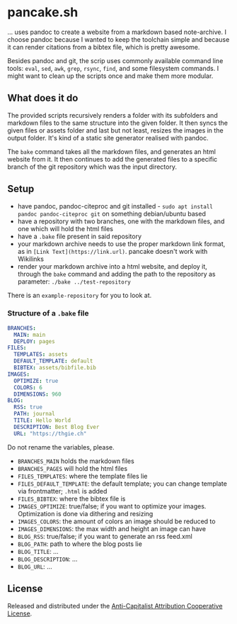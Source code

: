 # pancake.sh
... uses pandoc to create a website from a markdown based note-archive. I choose pandoc because I wanted to keep the toolchain simple and because it can render citations from a bibtex file, which is pretty awesome.

Besides pandoc and git, the scrip uses commonly available command line tools: `eval`, `sed`, `awk`, `grep`, `rsync`, `find`, and some filesystem commands. I might want to clean up the scripts once and make them more modular.

## What does it do
The provided scripts recursively renders a folder with its subfolders and markdown files to the same structure into the given folder. It then syncs the given files or assets folder and last but not least, resizes the images in the output folder. It's kind of a static site generator realised with pandoc.

The `bake` command takes all the markdown files, and generates an html website from it. It then continues to add the generated files to a specific branch of the git repository which was the input directory.

## Setup
- have pandoc, pandoc-citeproc and git installed - `sudo apt install pandoc pandoc-citeproc git` on something debian/ubuntu based
- have a repository with two branches, one with the markdown files, and one which will hold the html files
- have a `.bake` file present in said repository
- your markdown archive needs to use the proper markdown link format, as in `[Link Text](https://link.url)`. pancake doesn't work with Wikilinks
- render your markdown archive into a html website, and deploy it, through the `bake` command and adding the path to the repository as parameter: `./bake ../test-repository`

There is an `example-repository` for you to look at.

### Structure of a `.bake` file
```yaml
BRANCHES:
  MAIN: main
  DEPLOY: pages
FILES:
  TEMPLATES: assets
  DEFAULT_TEMPLATE: default
  BIBTEX: assets/bibfile.bib
IMAGES:
  OPTIMIZE: true
  COLORS: 6
  DIMENSIONS: 960
BLOG:
  RSS: true
  PATH: journal
  TITLE: Hello World
  DESCRIPTION: Best Blog Ever
  URL: "https://thgie.ch"
```
Do not rename the variables, please.

- `BRANCHES_MAIN` holds the markdown files
- `BRANCHES_PAGES` will hold the html files
- `FILES_TEMPLATES`: where the template files lie
- `FILES_DEFAULT_TEMPLATE`: the default template; you can change template via frontmatter; `.html` is added
- `FILES_BIBTEX`: where the bibtex file is
- `IMAGES_OPTIMIZE`: true/false; if you want to optimize your images. Optimization is done via dithering and resizing
- `IMAGES_COLORS`: the amount of colors an image should be reduced to
- `IMAGES_DIMENSIONS`: the max width and height an image can have
- `BLOG_RSS`: true/false; if you want to generate an rss feed.xml
- `BLOG_PATH`: path to where the blog posts lie
- `BLOG_TITLE`: …
- `BLOG_DESCRIPTION`: …
- `BLOG_URL`: …

## License
Released and distributed under the [Anti-Capitalist Attribution Cooperative License](https://noroadhome.itch.io/acaclicense).
